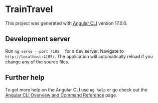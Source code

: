 # TrainTravel

This project was generated with [Angular CLI](https://github.com/angular/angular-cli) version 17.0.0. 

## Development server


Run `ng serve --port 4105  ` for a dev server. Navigate to `http://localhost:4105/`. The application will automatically reload if you change any of the source files.


## Further help

To get more help on the Angular CLI use `ng help` or go check out the [Angular CLI Overview and Command Reference](https://angular.io/cli) page.
